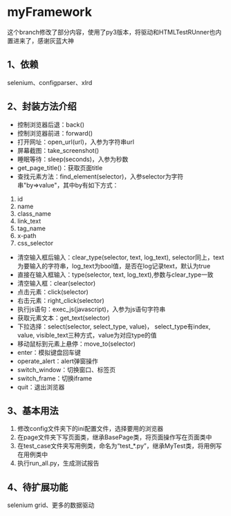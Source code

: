 # myFramework
这个branch修改了部分内容，使用了py3版本，将驱动和HTMLTestRUnner也内置进来了，感谢灰蓝大神

## 1、依赖
selenium、configparser、xlrd

## 2、封装方法介绍
- 控制浏览器后退：back()
- 控制浏览器前进：forward()
- 打开网址：open_url(url)，入参为字符串url
- 屏幕截图：take_screenshot()
- 睡眠等待：sleep(seconds)，入参为秒数
- get_page_title()：获取页面title
- 查找元素方法：find_element(selector)，入参selector为字符串"by=>value"，其中by有如下方式：
1. id
2. name
3. class_name
4. link_text
5. tag_name
6. x-path
7. css_selector
- 清空输入框后输入：clear_type(selector, text, log_text),
selector同上，text为要输入的字符串，log_text为bool值，是否在log记录text，默认为true
- 直接在输入框输入：type(selector, text, log_text),参数与clear_type一致
- 清空输入框：clear(selector)
- 点击元素：click(selector)
- 右击元素：right_click(selector)
- 执行js语句：exec_js(javascript)，入参为js语句字符串
- 获取元素文本：get_text(selector)
- 下拉选择：select(selector, select_type, value)，
select_type有index, value, visible_text三种方式，value为对应type的值
- 移动鼠标到元素上悬停：move_to(selector)
- enter：模拟键盘回车键
- operate_alert：alert弹窗操作
- switch_window：切换窗口、标签页
- switch_frame：切换iframe
- quit：退出浏览器
 
## 3、基本用法
1. 修改config文件夹下的ini配置文件，选择要用的浏览器
2. 在page文件夹下写页面类，继承BasePage类，将页面操作写在页面类中
3. 在test_case文件夹写用例类，命名为“test_*.py”，继承MyTest类，将用例写在用例类中
4. 执行run_all.py，生成测试报告

## 4、待扩展功能
selenium grid、更多的数据驱动
